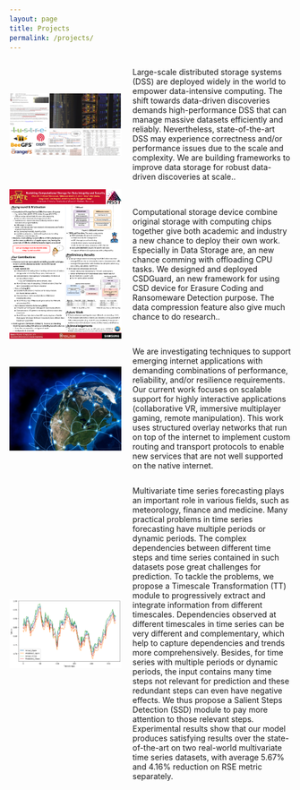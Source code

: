 ```yaml
---
layout: page
title: Projects
permalink: /projects/
---
```


<div style="display: flex; align-items: center;">
  <img src="/prj-lsfs.png" style="width: 200px; margin-right: 20px;">
  <p>Large-scale distributed storage systems (DSS) are deployed widely in the world to empower data-intensive computing. The shift towards data-driven discoveries demands high-performance DSS that can manage massive datasets efficiently and reliably. Nevertheless, state-of-the-art DSS may experience correctness and/or performance issues due to the scale and complexity. We are building frameworks to improve data storage for robust data-driven discoveries at scale..</p>
</div>

<div style="display: flex; align-items: center;">
  <img src="/Poster_msst24.png" style="width: 200px; margin-right: 20px;">
  <p>Computational storage device combine original storage with computing chips together give both academic and industry a new chance to deploy their own work. Especially in Data Storage are, an new chance comming with offloading CPU tasks. We designed and deployed CSDGuard, an new framework for using CSD device for Erasure Coding and Ransomeware Detection purpose. The data compression feature also give much chance to do research.. </p>
</div>

<div style="display: flex; align-items: center;">
  <img src="/globe_big.jpg" style="width: 200px; margin-right: 20px;">
  <p>We are investigating techniques to support emerging internet applications with demanding combinations of performance, reliability, and/or resilience requirements. Our current work focuses on scalable support for highly interactive applications (collaborative VR, immersive multiplayer gaming, remote manipulation).
This work uses structured overlay networks that run on top of the internet to implement custom routing and transport protocols to enable new services that are not well supported on the native internet. </p>
</div>

<div style="display: flex; align-items: center;">
  <img src="/mutifore.png" style="width: 200px; margin-right: 20px;">
  <p>Multivariate time series forecasting plays an important role in various fields, such as meteorology, finance and medicine. Many practical problems in time series forecasting have multiple periods or dynamic periods. The complex dependencies between different time steps and time series contained in such datasets pose great challenges for prediction. To tackle the problems, we propose a Timescale Transformation (TT) module to progressively extract and integrate information from different timescales. Dependencies observed at different timescales in time series can be very different and complementary, which help to capture dependencies and trends more comprehensively. Besides, for time series with multiple periods or dynamic periods, the input contains many time steps not relevant for prediction and these redundant steps can even have negative effects. We thus propose a Salient Steps Detection (SSD) module to pay more attention to those relevant steps. Experimental results show that our model produces satisfying results over the state-of-the-art on two real-world multivariate time series datasets, with average 5.67% and 4.16% reduction on RSE metric separately. </p>
</div>
